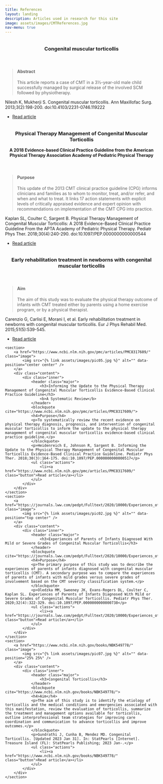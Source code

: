 ```yaml
---
title: References
layout: landing
description: Articles used in research for this site
image: assets/images/CMTReferences.jpg
nav-menu: true
---
```


<!-- Main -->
<div id="main">

<!-- One -->
<!-- <section id="one"> -->
<!-- 	<div class="inner"> -->
<!-- 		<header class="major"> -->
<!-- 			<h2>Congenital muscular torticollis</h2> -->
<!-- 		</header> -->
<!-- 		<p></p> -->
<!-- 	</div> -->
<!-- </section> -->

<!-- Two -->
<section id="two" class="spotlights">
	<section>
		<a href="https://www.ncbi.nlm.nih.gov/pmc/articles/PMC3814673/" class="image">
			<img src="{% link assets/images/pic08.jpg %}" alt="" data-position="center center" />
		</a>
		<div class="content">
			<div class="inner">
				<header class="major">
					<h3>Congenital muscular torticollis</h3>
				</header>
				<blockquote cite="https://www.ncbi.nlm.nih.gov/pmc/articles/PMC3814673/">
                <h4>Abstract</h4>
                <p>This article reports a case of CMT in a 3½-year-old male child successfully managed by surgical release of the involved SCM followed by physiotherapy.</p>
                </blockquote>
                <p>Nilesh K, Mukherji S. Congenital muscular torticollis. Ann Maxillofac Surg. 2013;3(2):198-200. doi:10.4103/2231-0746.119222</p>
				<ul class="actions">
					<li><a href="https://www.ncbi.nlm.nih.gov/pmc/articles/PMC3814673/" class="button">Read article</a></li>
				</ul>
			</div>
		</div>
	</section>
	<section>
		<a href="https://www.ncbi.nlm.nih.gov/pmc/articles/PMC8568067/" class="image">
			<img src="{% link assets/images/pic09.jpg %}" alt="" data-position="top center" />
		</a>
		<div class="content">
			<div class="inner">
				<header class="major">
					<h3>Physical Therapy Management of Congenital Muscular Torticollis</h3>
                    <b>A 2018 Evidence-based Clinical Practice Guideline from the American Physical Therapy Association Academy of Pediatric Physical Therapy</b>
				</header>
				<blockquote cite="https://www.ncbi.nlm.nih.gov/pmc/articles/PMC8568067/">
                <h4>Purpose</h4>
                <p>This update of the 2013 CMT clinical practice guideline (CPG) informs clinicians and families as to whom to monitor, treat, and/or refer, and when and what to treat. It links 17 action statements with explicit levels of critically appraised evidence and expert opinion with recommendations on implementation of the CMT CPG into practice.</p>
				</blockquote>
                <p>Kaplan SL, Coulter C, Sargent B. Physical Therapy Management of Congenital Muscular Torticollis: A 2018 Evidence-Based Clinical Practice Guideline From the APTA Academy of Pediatric Physical Therapy. Pediatr Phys Ther. 2018;30(4):240-290. doi:10.1097/PEP.0000000000000544</p>
				<ul class="actions">
					<li><a href="https://www.ncbi.nlm.nih.gov/pmc/articles/PMC8568067/" class="button">Read article</a></li>
				</ul>
			</div>
		</div>
	</section>
	<section>
		<a href="https://www.minervamedica.it/en/journals/europa-medicophysica/article.php?cod=R33Y2015N05A0539" class="image">
			<img src="{% link assets/images/pic10.jpg %}" alt="" data-position="25% 25%" />
		</a>
		<div class="content">
			<div class="inner">
				<header class="major">
					<h3>Early rehabilitation treatment in newborns with congenital muscular torticollis</h3>
				</header>
                <blockquote cite="https://www.minervamedica.it/en/journals/europa-medicophysica/article.php?cod=R33Y2015N05A0539">
				<h4>Aim</h4>
				<p>The aim of this study was to evaluate the physical therapy outcome of infants with CMT treated either by parents using a home exercise program, or by a physical therapist.</p>
                </blockquote>
                <p>Carenzio G, Carlisi E, Morani I, et al. Early rehabilitation treatment in newborns with congenital muscular torticollis. Eur J Phys Rehabil Med. 2015;51(5):539-545.</p>
				<ul class="actions">
					<li><a href="https://www.minervamedica.it/en/journals/europa-medicophysica/article.php?cod=R33Y2015N05A0539" class="button">Read article</a></li>
				</ul>
			</div>
		</div>
	</section>


	<section>
		<a href="https://www.ncbi.nlm.nih.gov/pmc/articles/PMC8317609/" class="image">
			<img src="{% link assets/images/pic05.jpg %}" alt="" data-position="center center" />
		</a>
		<div class="content">
			<div class="inner">
				<header class="major">
					<h3>Informing the Update to the Physical Therapy Management of Congenital Muscular Torticollis Evidence-Based Clinical Practice Guideline</h3>
                    <b>A Systematic Review</b>
				</header>
				<blockquote cite="https://www.ncbi.nlm.nih.gov/pmc/articles/PMC8317609/">
                <h4>Purpose</h4>
                <p>To systematically review the recent evidence on physical therapy diagnosis, prognosis, and intervention of congenital muscular torticollis to inform the update to the physical therapy management of congenital muscular torticollis evidence-based clinical practice guideline.</p>
                </blockquote>
                <p>Heidenreich E, Johnson R, Sargent B. Informing the Update to the Physical Therapy Management of Congenital Muscular Torticollis Evidence-Based Clinical Practice Guideline. Pediatr Phys Ther. 2018;30(3):164-175. doi:10.1097/PEP.0000000000000517</p>
				<ul class="actions">
					<li><a href="https://www.ncbi.nlm.nih.gov/pmc/articles/PMC8317609/" class="button">Read article</a></li>
				</ul>
			</div>
		</div>
	</section>
	<section>
		<a href="https://journals.lww.com/pedpt/Fulltext/2020/10000/Experiences_of_Parents_of_Infants_Diagnosed_With.5.aspx" class="image">
			<img src="{% link assets/images/pic02.jpg %}" alt="" data-position="top center" />
		</a>
		<div class="content">
			<div class="inner">
				<header class="major">
					<h3>Experiences of Parents of Infants Diagnosed With Mild or Severe Grades of Congenital Muscular Torticollis</h3>
				</header>
				<blockquote cite="https://journals.lww.com/pedpt/Fulltext/2020/10000/Experiences_of_Parents_of_Infants_Diagnosed_With.5.aspx">
                <h4>Purpose</h4>
                <p>The primary purpose of this study was to describe the experiences of parents of infants diagnosed with congenital muscular torticollis (CMT). A secondary purpose was to compare the experiences of parents of infants with mild grades versus severe grades of involvement based on the CMT severity classification system.</p>
				</blockquote>
                <p>Oledzka MM, Sweeney JK, Evans-Rogers DL, Coulter C, Kaplan SL. Experiences of Parents of Infants Diagnosed With Mild or Severe Grades of Congenital Muscular Torticollis. Pediatr Phys Ther. 2020;32(4):322-329. doi:10.1097/PEP.0000000000000738</p>
				<ul class="actions">
					<li><a href="https://journals.lww.com/pedpt/Fulltext/2020/10000/Experiences_of_Parents_of_Infants_Diagnosed_With.5.aspx" class="button">Read article</a></li>
				</ul>
			</div>
		</div>
	</section>
	<section>
		<a href="https://www.ncbi.nlm.nih.gov/books/NBK549778/" class="image">
			<img src="{% link assets/images/pic07.jpg %}" alt="" data-position="25% 25%" />
		</a>
		<div class="content">
			<div class="inner">
				<header class="major">
					<h3>Congenital Torticollis</h3>
				</header>
                <blockquote cite="https://www.ncbi.nlm.nih.gov/books/NBK549778/">
				<h4>Aim</h4>
				<p>The aim of this study is to identify the etiology of torticollis and the medical conditions and emergencies associated with this manifestation, review the evaluation of torticollis, summarize the treatment and management options available for torticollis, outline interprofessional team strategies for improving care coordination and communication to advance torticollis and improve outcomes.</p>
                </blockquote>
                <p>Gundrathi J, Cunha B, Mendez MD. Congenital Torticollis. [Updated 2023 Jan 31]. In: StatPearls [Internet]. Treasure Island (FL): StatPearls Publishing; 2023 Jan-.</p>
				<ul class="actions">
					<li><a href="https://www.ncbi.nlm.nih.gov/books/NBK549778/" class="button">Read article</a></li>
				</ul>
			</div>
		</div>
	</section>
</section>

<!-- Three -->
<section id="three">
	<div class="inner">
<!-- 		<header class="major"> -->
<!-- 			<h2>Massa libero</h2> -->
<!-- 		</header> -->
<!-- 		<p>Nullam et orci eu lorem consequat tincidunt vivamus et sagittis libero. Mauris aliquet magna magna sed nunc rhoncus pharetra. Pellentesque condimentum sem. In efficitur ligula tate urna. Maecenas laoreet massa vel lacinia pellentesque lorem ipsum dolor. Nullam et orci eu lorem consequat tincidunt. Vivamus et sagittis libero. Mauris aliquet magna magna sed nunc rhoncus amet pharetra et feugiat tempus.</p> -->
<!-- 		<ul class="actions"> -->
<!-- 			<li><a href="about.html" class="button next">Get Started</a></li> -->
<!-- 		</ul> -->
	</div>
</section>

</div>
